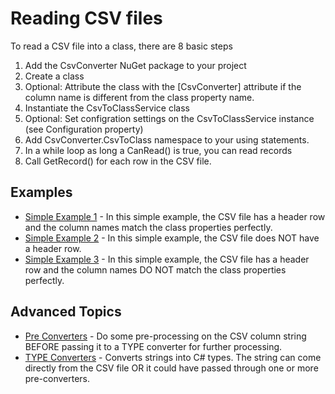 # Reading CSV files

To read a CSV file into a class, there are 8 basic steps
1. Add the CsvConverter NuGet package to your project
2. Create a class
3. Optional: Attribute the class with the [CsvConverter] attribute if the column name is different from the class property name.
4. Instantiate the CsvToClassService class
5. Optional: Set configration settings on the CsvToClassService instance (see Configuration property)
6. Add CsvConverter.CsvToClass namespace to your using statements.
7. In a while loop as long a CanRead() is true, you can read records
8. Call GetRecord() for each row in the CSV file. 

## Examples
- [Simple Example 1](./Examples/Simple1.md) - In this simple example, the CSV file has a header row and the column names match the class properties perfectly.
- [Simple Example 2](./Examples/Simple3.md) - In this simple example, the CSV file does NOT have a header row.
- [Simple Example 3](./Examples/Simple2.md) - In this simple example, the CSV file has a header row and the column names DO NOT match the class properties perfectly.


## Advanced Topics
-  [Pre Converters](./PreConverters/PreConverters-Main.md)  - Do some pre-processing on the CSV column string BEFORE passing it to a TYPE converter for further processing.
-  [TYPE Converters](./TypeConverters/TypeConverters-Main.md) - Converts strings into C# types.  The string can come directly from the CSV file OR it could have passed through one or more pre-converters.
